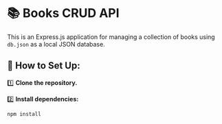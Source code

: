 # 📚 Books CRUD API

This is an Express.js application for managing a collection of books using `db.json` as a local JSON database.

## 🚀 How to Set Up:

1️⃣ **Clone the repository.**

2️⃣ **Install dependencies:**

```bash
npm install
